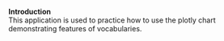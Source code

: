 **Introduction**  
This application is used to practice how to use the plotly chart demonstrating features of vocabularies.